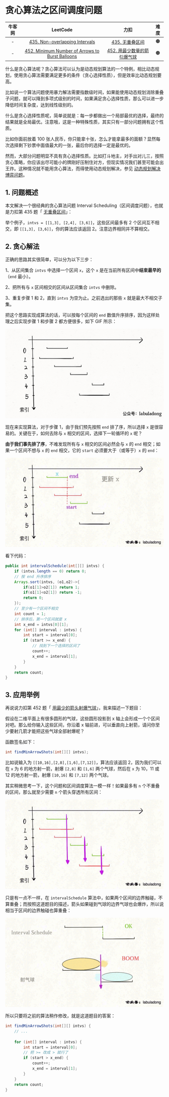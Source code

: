 # 贪心算法之区间调度问题

| 牛客网 |                           LeetCode                           |                             力扣                             | 难度 |
| :----: | :----------------------------------------------------------: | :----------------------------------------------------------: | :--: |
|   -    | [435. Non-overlapping Intervals](https://leetcode.com/problems/non-overlapping-intervals/) | [435. 无重叠区间](https://leetcode-cn.com/problems/non-overlapping-intervals/) |  🟠   |
|   -    | [452. Minimum Number of Arrows to Burst Balloons](https://leetcode.com/problems/minimum-number-of-arrows-to-burst-balloons/) | [452. 用最少数量的箭引爆气球](https://leetcode-cn.com/problems/minimum-number-of-arrows-to-burst-balloons/) |  🟠   |

什么是贪心算法呢？贪心算法可以认为是动态规划算法的一个特例，相比动态规划，使用贪心算法需要满足更多的条件（贪心选择性质），但是效率比动态规划要高。

比如说一个算法问题使用暴力解法需要指数级时间，如果能使用动态规划消除重叠子问题，就可以降到多项式级别的时间，如果满足贪心选择性质，那么可以进一步降低时间复杂度，达到线性级别的。

什么是贪心选择性质呢，简单说就是：每一步都做出一个局部最优的选择，最终的结果就是全局最优。注意哦，这是一种特殊性质，其实只有一部分问题拥有这个性质。

比如你面前放着 100 张人民币，你只能拿十张，怎么才能拿最多的面额？显然每次选择剩下钞票中面值最大的一张，最后你的选择一定是最优的。

然而，大部分问题明显不具有贪心选择性质。比如打斗地主，对手出对儿三，按照贪心策略，你应该出尽可能小的牌刚好压制住对方，但现实情况我们甚至可能会出王炸。这种情况就不能用贪心算法，而得使用动态规划解决，参见 [动态规划解决博弈问题](https://labuladong.github.io/algo/3/26/93/)。

## 1. 问题概述

本文解决一个很经典的贪心算法问题 Interval Scheduling（区间调度问题），也就是力扣第 435 题「 [无重叠区间](https://leetcode-cn.com/problems/non-overlapping-intervals/)」：

举个例子，`intvs = [[1,3], [2,4], [3,6]]`，这些区间最多有 2 个区间互不相交，即 `[[1,3], [3,6]]`，你的算法应该返回 2。注意边界相同并不算相交。

## 2. 贪心解法

正确的思路其实很简单，可以分为以下三步：

1、从区间集合 `intvs` 中选择一个区间 `x`，这个 `x` 是在当前所有区间中**结束最早的**（`end` 最小）。

2、把所有与 `x` 区间相交的区间从区间集合 `intvs` 中删除。

3、重复步骤 1 和 2，直到 `intvs` 为空为止。之前选出的那些 `x` 就是最大不相交子集。

把这个思路实现成算法的话，可以按每个区间的 `end` 数值升序排序，因为这样处理之后实现步骤 1 和步骤 2 都方便很多，如下 GIF 所示：

[![img](img/1.gif)](https://labuladong.github.io/algo/images/interval/1.gif)

现在来实现算法，对于步骤 1，由于我们预先按照 `end` 排了序，所以选择 `x` 是很容易的。关键在于，如何去除与 `x` 相交的区间，选择下一轮循环的 `x` 呢？

**由于我们事先排了序**，不难发现所有与 `x` 相交的区间必然会与 `x` 的 `end` 相交；如果一个区间不想与 `x` 的 `end` 相交，它的 `start` 必须要大于（或等于）`x` 的 `end`：

[![img](img/2.jpg)](https://labuladong.github.io/algo/images/interval/2.jpg)

看下代码：

```java
public int intervalSchedule(int[][] intvs) {
    if (intvs.length == 0) return 0;
    // 按 end 升序排序
    Arrays.sort(intvs, (o1,o2)->{
        if(o1[1]>o2[1]) return 1;
        if(o1[1]<o2[1]) return -1;
        return 0;
    });
    // 至少有一个区间不相交
    int count = 1;
    // 排序后，第一个区间就是 x
    int x_end = intvs[0][1];
    for (int[] interval : intvs) {
        int start = interval[0];
        if (start >= x_end) {
            // 找到下一个选择的区间了
            count++;
            x_end = interval[1];
        }
    }
    return count;
}
```

## 3. 应用举例

再说说力扣第 452 题「 [用最少的箭头射爆气球](https://leetcode-cn.com/problems/minimum-number-of-arrows-to-burst-balloons/)」，我来描述一下题目：

假设在二维平面上有很多圆形的气球，这些圆形投影到 x 轴上会形成一个个区间对吧。那么给你输入这些区间，你沿着 x 轴前进，可以垂直向上射箭，请问你至少要射几箭才能把这些气球全部射爆呢？

函数签名如下：

```java
int findMinArrowShots(int[][] intvs);
```

比如说输入为 `[[10,16],[2,8],[1,6],[7,12]]`，算法应该返回 2，因为我们可以在 `x` 为 6 的地方射一箭，射爆 `[2,8]` 和 `[1,6]` 两个气球，然后在 `x` 为 10，11 或 12 的地方射一箭，射爆 `[10,16]` 和 `[7,12]` 两个气球。

其实稍微思考一下，这个问题和区间调度算法一模一样！如果最多有 `n` 个不重叠的区间，那么就至少需要 `n` 个箭头穿透所有区间：

[![img](img/3.jpg)](https://labuladong.github.io/algo/images/interval/3.jpg)

只是有一点不一样，在 `intervalSchedule` 算法中，如果两个区间的边界触碰，不算重叠；而按照这道题目的描述，箭头如果碰到气球的边界气球也会爆炸，所以说相当于区间的边界触碰也算重叠：

[![img](img/4.jpg)](https://labuladong.github.io/algo/images/interval/4.jpg)

所以只要将之前的算法稍作修改，就是这道题目的答案：

```java
int findMinArrowShots(int[][] intvs) {
    // ...

    for (int[] interval : intvs) {
        int start = interval[0];
        // 把 >= 改成 > 就行了
        if (start > x_end) {
            count++;
            x_end = interval[1];
        }
    }
    return count;
}
```